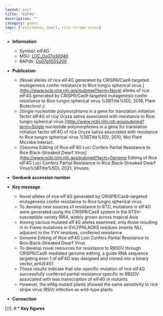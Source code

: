 ```yaml
---
layout: post
title: "eIF4G"
description: ""
category: genes
tags: [resistance, dwarf, rice stripe virus]
---
```


* **Information**  
    + Symbol: eIF4G  
    + MSU: [LOC_Os07g36940](http://rice.uga.edu/cgi-bin/ORF_infopage.cgi?orf=LOC_Os07g36940)  
    + RAPdb: [Os07g0555200](http://rapdb.dna.affrc.go.jp/viewer/gbrowse_details/irgsp1?name=Os07g0555200)  

* **Publication**  
    + [Novel alleles of rice eIF4G generated by CRISPR/Cas9-targeted mutagenesis confer resistance to Rice tungro spherical virus.](http://www.ncbi.nlm.nih.gov/pubmed?term=Novel alleles of rice eIF4G generated by CRISPR/Cas9-targeted mutagenesis confer resistance to Rice tungro spherical virus.%5BTitle%5D), 2018, Plant Biotechnol J.
    + [Single nucleotide polymorphisms in a gene for translation initiation factor eIF4G of rice Oryza sativa associated with resistance to Rice tungro spherical virus.](http://www.ncbi.nlm.nih.gov/pubmed?term=Single nucleotide polymorphisms in a gene for translation initiation factor eIF4G of rice Oryza sativa associated with resistance to Rice tungro spherical virus.%5BTitle%5D), 2010, Mol Plant Microbe Interact.
    + [Genome Editing of Rice eIF4G Loci Confers Partial Resistance to Rice Black-Streaked Dwarf Virus](http://www.ncbi.nlm.nih.gov/pubmed?term=Genome Editing of Rice eIF4G Loci Confers Partial Resistance to Rice Black-Streaked Dwarf Virus%5BTitle%5D), 2021, Viruses.

* **Genbank accession number**  

* **Key message**  
    + Novel alleles of rice eIF4G generated by CRISPR/Cas9-targeted mutagenesis confer resistance to Rice tungro spherical virus.
    + To develop new sources of resistance to RTD, mutations in eIF4G were generated using the CRISPR/Cas9 system in the RTSV-susceptible variety IR64, widely grown across tropical Asia
    + Among various mutated eIF4G alleles examined, only those resulting in in-frame mutations in SVLFPNLAGKS residues (mainly NL), adjacent to the YVV residues, conferred resistance
    + Genome Editing of Rice eIF4G Loci Confers Partial Resistance to Rice Black-Streaked Dwarf Virus
    + To develop novel resources for resistance to RBSDV through CRISPR/Cas9-mediated genome editing, a guide RNA sequence targeting exon 1 of eIF4G was designed and cloned into a binary vector, pHUE401
    + These results indicate that site-specific mutation of rice eIF4G successfully conferred partial resistance specific to RBSDV associated with less transcription of eIF4G in mutants
    + However, the eif4g mutant plants showed the same sensitivity to rice stripe virus (RSV) infection as wild-type plants

* **Connection**  

[//]: # * **Key figures**  


